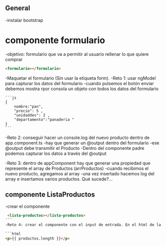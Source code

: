 ## General
-instalar bootstrap
# componente formulario
-objetivo: formulario que va a permitir al usuario rellenar lo que quiere comprar

```html
<formulario></formulario>
```

-Maquetar el formulario (Sin usar la etiqueta form).
-Reto 1: usar ngModel para capturar los datos del formulario
    -cuando pulsemos el botón enviar debemos mostra rpor consola un objeto con todos los datos del formulario

    ```js
    {
        nombre:"pan",
        "precio": 5 ,
        "unidaddes": 2 ,
        "departamento":"panaderia "
    }
    ```

-Reto 2: conseguir hacer un console.log del nuevo producto dentro de app.component.ts
    -hay que generar un @output dentro del formulario
    -ese @output debe transmitir el Producto
    -Dentro del componente padre podemos capturar los datos a través del @output

-Reto 3: dentro de appComponent hay que generar una propiedad que represente el array de Productos (arrProductos)
    -cuando recibimos el nuevo producto, agregamos al array
    -una vez insertado hacemos log del array e insertamos varios productos. 
    Qué sucede?...


## componente ListaProductos
-crear el componente
```html
 <lista-productos></lista-productos>
´´´
-Reto 4: crear el componente con el input de entrada. En el html de la lista mostrar lo siguiente:

```html
<p>{{ productos.length }}</p>
```
